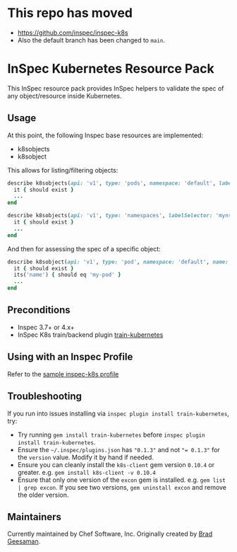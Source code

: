 # This repo has moved
- https://github.com/inspec/inspec-k8s
- Also the default branch has been changed to `main`.

# InSpec Kubernetes Resource Pack

This InSpec resource pack provides InSpec helpers to validate the spec of any object/resource inside Kubernetes.

## Usage

At this point, the following Inspec base resources are implemented:

- k8sobjects
- k8sobject

This allows for listing/filtering objects:

```ruby
describe k8sobjects(api: 'v1', type: 'pods', namespace: 'default', labelSelector: 'run=nginx') do
  it { should exist }
  ...
end
```

```ruby
describe k8sobjects(api: 'v1', type: 'namespaces', labelSelector: 'myns=prod') do
  it { should exist }
  ...
end
```

And then for assessing the spec of a specific object:

```ruby
describe k8sobject(api: 'v1', type: 'pod', namespace: 'default', name: 'my-pod') do
  it { should exist }
  its('name') { should eq 'my-pod' }
  ...
end
```

## Preconditions

- Inspec 3.7+ or 4.x+
- InSpec K8s train/backend plugin [train-kubernetes](https://github.com/bgeesaman/train-kubernetes)

## Using with an Inspec Profile

Refer to the [sample inspec-k8s profile](https://github.com/bgeesaman/inspec-k8s-sample)

## Troubleshooting

If you run into issues installing via `inspec plugin install train-kubernetes`, try:

* Try running `gem install train-kubernetes` before `inspec plugin install train-kubernetes`.
* Ensure the `~/.inspec/plugins.json` has `"0.1.3"` and not `"= 0.1.3"` for the `version` value.  Modify it by hand if needed.
* Ensure you can cleanly install the `k8s-client` gem version `0.10.4` or greater.  e.g. `gem install k8s-client -v 0.10.4`
* Ensure that only one version of the `excon` gem is installed.  e.g. `gem list | grep excon`.  If you see two versions, `gem uninstall excon` and remove the older version.

## Maintainers
Currently maintained by Chef Software, Inc. Originally created by [Brad Geesaman](https://github.com/bgeesaman).
